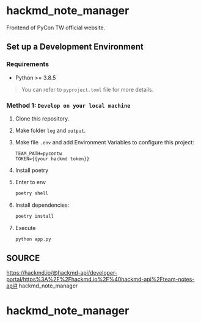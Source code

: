 # hackmd_note_manager

Frontend of PyCon TW official website.

## Set up a Development Environment

### Requirements

- Python >= 3.8.5

> You can refer to `pyproject.toml` file for more details.

### Method 1: `Develop on your local machine`

1. Clone this repository.

2. Make folder ```log``` and ```output```.

3. Make file ```.env``` and add Environment Variables to configure this project:
    ```
    TEAM_PATH=pycontw
    TOKEN={{your hackmd token}}
    ```
4. Install poetry

5. Enter to env

    ```bash
    poetry shell
    ```

6. Install dependencies:

    ```bash
    poetry install
    ```
7. Execute 

    ```bash
    python app.py
    ```


## SOURCE
https://hackmd.io/@hackmd-api/developer-portal/https%3A%2F%2Fhackmd.io%2F%40hackmd-api%2Fteam-notes-api# hackmd_note_manager
# hackmd_note_manager
